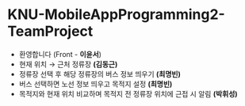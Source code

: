 # KNU-MobileAppProgramming2-TeamProject

- 환영합니다 (Front - **이윤서**)
- 현재 위치 → 근처 정류장 **(김동근)**
- 정류장 선택 후 해당 정류장의 버스 정보 띄우기 **(최명빈)**
- 버스 선택하면 노선 정보 띄우고 목적지 설정 **(최명빈)**
- 목적지와 현재 위치 비교하며 목적지 전 정류장 위치에 근접 시 알림 **(박휘성)**
